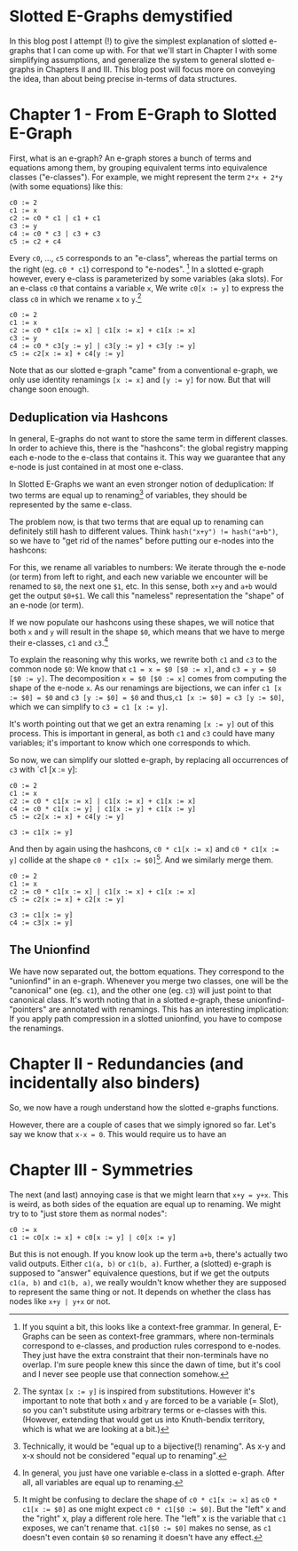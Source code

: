 Slotted E-Graphs demystified
============================

In this blog post I attempt (!) to give the simplest explanation of slotted e-graphs that I can come up with.
For that we'll start in Chapter I with some simplifying assumptions, and generalize the system to general slotted e-graphs in Chapters II and III.
This blog post will focus more on conveying the idea, than about being precise in-terms of data structures.

# Chapter 1 - From E-Graph to Slotted E-Graph
First, what is an e-graph?
An e-graph stores a bunch of terms and equations among them, by grouping equivalent terms into equivalence classes ("e-classes").
For example, we might represent the term `2*x + 2*y` (with some equations) like this:

```
c0 := 2
c1 := x
c2 := c0 * c1 | c1 + c1
c3 := y
c4 := c0 * c3 | c3 + c3
c5 := c2 + c4
```

Every `c0`, ..., `c5` corresponds to an "e-class", whereas the partial terms on the right (eg. `c0 * c1`) correspond to "e-nodes". [^grammar]
In a slotted e-graph however, every e-class is parameterized by some variables (aka slots).
For an e-class `c0` that contains a variable `x`, We write `c0[x := y]` to express the class `c0` in which we rename `x` to `y`.[^subst]

```
c0 := 2
c1 := x
c2 := c0 * c1[x := x] | c1[x := x] + c1[x := x]
c3 := y
c4 := c0 * c3[y := y] | c3[y := y] + c3[y := y]
c5 := c2[x := x] + c4[y := y]
```

Note that as our slotted e-graph "came" from a conventional e-graph, we only use identity renamings `[x := x]` and `[y := y]` for now. But that will change soon enough.

## Deduplication via Hashcons

In general, E-graphs do not want to store the same term in different classes.
In order to achieve this, there is the "hashcons": the global registry mapping each e-node to the e-class that contains it.
This way we guarantee that any e-node is just contained in at most one e-class.

In Slotted E-Graphs we want an even stronger notion of deduplication:
If two terms are equal up to renaming[^bij] of variables, they should be represented by the same e-class.

The problem now, is that two terms that are equal up to renaming can definitely still hash to different values. Think `hash("x+y") != hash("a+b")`,
so we have to "get rid of the names" before putting our e-nodes into the hashcons:

For this, we rename all variables to numbers: We iterate through the e-node (or term) from left to right, and each new variable we encounter will be renamed to `$0`, the next one `$1`, etc.
In this sense, both `x+y` and `a+b` would get the output `$0+$1`. We call this "nameless" representation the "shape" of an e-node (or term).

If we now populate our hashcons using these shapes, we will notice that both `x` and `y` will result in the shape `$0`, which means that we have to merge their e-classes, `c1` and `c3`.[^one-var-eclass]

To explain the reasoning why this works, we rewrite both `c1` and `c3` to the common node `$0`:
We know that `c1 = x = $0 [$0 := x]`, and `c3 = y = $0 [$0 := y]`. The decomposition `x = $0 [$0 := x]` comes from computing the shape of the e-node `x`.
As our renamings are bijections, we can infer `c1 [x := $0] = $0` and `c3 [y := $0] = $0` and thus,`c1 [x := $0] = c3 [y := $0]`,
which we can simplify to `c3 = c1 [x := y]`.

It's worth pointing out that we get an extra renaming `[x := y]` out of this process.
This is important in general, as both `c1` and `c3` could have many variables; it's important to know which one corresponds to which.

So now, we can simplify our slotted e-graph, by replacing all occurrences of `c3` with `c1 [x := y]:

```
c0 := 2
c1 := x
c2 := c0 * c1[x := x] | c1[x := x] + c1[x := x]
c4 := c0 * c1[x := y] | c1[x := y] + c1[x := y]
c5 := c2[x := x] + c4[y := y]

c3 := c1[x := y]
```

And then by again using the hashcons, `c0 * c1[x := x]` and `c0 * c1[x := y]` collide at the shape `c0 * c1[x := $0]`[^confusing]. And we similarly merge them.

```
c0 := 2
c1 := x
c2 := c0 * c1[x := x] | c1[x := x] + c1[x := x]
c5 := c2[x := x] + c2[x := y]

c3 := c1[x := y]
c4 := c3[x := y]
```

## The Unionfind

We have now separated out, the bottom equations. They correspond to the "unionfind" in an e-graph.
Whenever you merge two classes, one will be the "canonical" one (eg. `c1`), and the other one (eg. `c3`) will just point to that canonical class.
It's worth noting that in a slotted e-graph, these unionfind-"pointers" are annotated with renamings.
This has an interesting implication: If you apply path compression in a slotted unionfind, you have to compose the renamings.

# Chapter II - Redundancies (and incidentally also binders)
So, we now have a rough understand how the slotted e-graphs functions.

However, there are a couple of cases that we simply ignored so far.
Let's say we know that `x-x = 0`. This would require us to have an 

# Chapter III - Symmetries
The next (and last) annoying case is that we might learn that `x+y = y+x`.
This is weird, as both sides of the equation are equal up to renaming.
We might try to to "just store them as normal nodes":

```
c0 := x
c1 := c0[x := x] + c0[x := y] | c0[x := y]
```

But this is not enough.
If you know look up the term `a+b`, there's actually two valid outputs. Either `c1(a, b)` or `c1(b, a)`.
Further, a (slotted) e-graph is supposed to "answer" equivalence questions, but if we get the outputs `c1(a, b)` and `c1(b, a)`, we really wouldn't know whether they are supposed to represent the same thing or not.
It depends on whether the class has nodes like `x+y | y+x` or not.

[^bij]: Technically, it would be "equal up to a bijective(!) renaming". As x-y and x-x should not be considered "equal up to renaming".
[^grammar]: If you squint a bit, this looks like a context-free grammar. In general, E-Graphs can be seen as context-free grammars, where non-terminals correspond to e-classes, and production rules correspond to e-nodes. They just have the extra constraint that their non-terminals have no overlap. I'm sure people knew this since the dawn of time, but it's cool and I never see people use that connection somehow.
[^one-var-eclass]: In general, you just have one variable e-class in a slotted e-graph. After all, all variables are equal up to renaming.
[^subst]: The syntax `[x := y]` is inspired from substitutions. However it's important to note that both `x` and `y` are forced to be a variable (= Slot), so you can't substitute using arbitrary terms or e-classes with this. (However, extending that would get us into Knuth-bendix territory, which is what we are looking at a bit.)
[^confusing]: It might be confusing to declare the shape of `c0 * c1[x := x]` as `c0 * c1[x := $0]` as one might expect `c0 * c1[$0 := $0]`. But the "left" x and the "right" x, play a different role here. The "left" x is the variable that `c1` exposes, we can't rename that. `c1[$0 := $0]` makes no sense, as `c1` doesn't even contain `$0` so renaming it doesn't have any effect.
